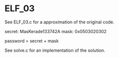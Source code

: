 # ELF_03

See ELF_03.c for a approximation of the original code.

secret: MasKerade133742A
mask: 0x0503020302

password = secret + mask

See solve.c for an implementation of the solution.
